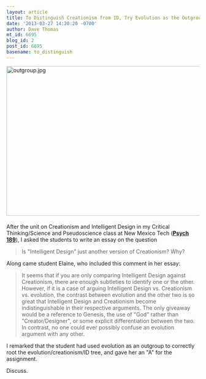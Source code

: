 ```yaml
---
layout: article
title: To Distinguish Creationism from ID, Try Evolution as the Outgroup
date: '2013-03-27 14:20:20 -0700'
author: Dave Thomas
mt_id: 6695
blog_id: 2
post_id: 6695
basename: to_distinguish
---
```

<img src="{{ site.baseurl }}/uploads/2013/outgroup.jpg" alt="outgroup.jpg" width="610" height="390" style="float: left; margin: 0 20px 20px 0;" class="mt-image-left" />

After the unit on Creationism and Intelligent Design in my Critical Thinking/Science and Pseudoscience class at New Mexico Tech ([**Psych 189**](http://infohost.nmt.edu/~psychd/acad/psy189.php)), I asked the students to write an essay on the question


> Is "Intelligent Design" just another version of Creationism? Why?

Along came student Elaine, who included this comment in her essay:


> It seems that if you are only comparing Intelligent Design against Creationism, there are enough subtleties to identify one or the other. However, if it is a case of arguing Intelligent Design vs. Creationism vs. evolution, the contrast between evolution and the other two is so great that Intelligent Design and Creationism become indistinguishable in their respective arguments. The only giveaway would be a reference to Genesis, the use of "God" rather than "Creator/Designer", or some explicit differentiation between the two. In contrast, no one could ever possibly confuse an evolution argument with any other.

I remarked that the student had used evolution as an outgroup to correctly root the evolution/creationism/ID tree, and gave her an "A" for the assignment.

Discuss.
